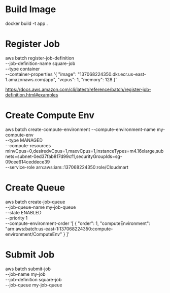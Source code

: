 # Build Image
docker build -t app .

# Register Job

aws batch register-job-definition \
--job-definition-name square-job \
--type container \
--container-properties '{
    "image": "137068224350.dkr.ecr.us-east-1.amazonaws.com/app",
    "vcpus": 1, 
    "memory": 128
}'

https://docs.aws.amazon.com/cli/latest/reference/batch/register-job-definition.html#examples

# Create Compute Env

aws batch create-compute-environment --compute-environment-name my-compute-env \
--type MANAGED \
--compute-resources minvCpus=0,desiredvCpus=1,maxvCpus=1,instanceTypes=m4.16xlarge,subnets=subnet-0ed37fab817d99cf1,securityGroupIds=sg-09cee614ceddece39 \
--service-role arn:aws:iam::137068224350:role/Cloudmart

# Create Queue


aws batch create-job-queue \
--job-queue-name my-job-queue \
--state ENABLED \
--priority 1 \
--compute-environment-order '[
  {
    "order": 1,
    "computeEnvironment": "arn:aws:batch:us-east-1:137068224350:compute-environment/ComputeEnv"
  }
]'

# Submit Job

aws batch submit-job \
    --job-name my-job \
    --job-definition square-job \
    --job-queue my-job-queue